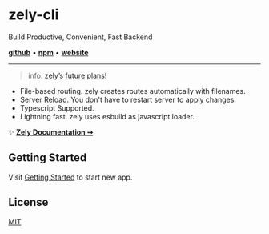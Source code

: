 # zely-cli

Build Productive, Convenient, Fast Backend

[**github**](https://github.com/zely-js/zely) • [**npm**](https://npmjs.com/package/zely) • [**website**](https://zely.vercel.app/)

---

> info: [zely’s future plans!](https://zely.vercel.app/blog/24-06-13)

- File-based routing. zely creates routes automatically with filenames.
- Server Reload. You don't have to restart server to apply changes.
- Typescript Supported.
- Lightning fast. zely uses esbuild as javascript loader.

✨ [**Zely Documentation ➞**](https://zely.vercel.app)

## Getting Started

Visit [Getting Started](https://zely.vercel.app/docs/getting-started) to start new app.

## License

[MIT](https://github.com/zely-js/zely/blob/main/LICENSE)
